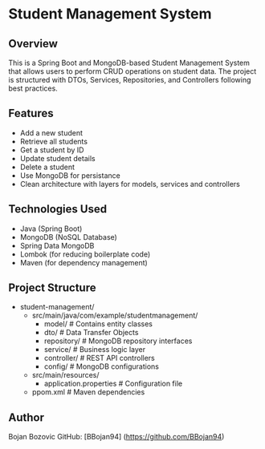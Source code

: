 # Student Management System

## Overview

This is a Spring Boot and MongoDB-based Student Management System that allows users to perform CRUD operations on student data. The project is structured with DTOs, Services, Repositories, and Controllers following best practices.

## Features
- Add a new student
- Retrieve all students
- Get a student by ID
- Update student details
- Delete a student
- Use MongoDB for persistance
- Clean architecture with layers for models, services and controllers

## Technologies Used
- Java (Spring Boot)
- MongoDB (NoSQL Database)
- Spring Data MongoDB
- Lombok (for reducing boilerplate code)
- Maven (for dependency management)

## Project Structure

- student-management/
  - src/main/java/com/example/studentmanagement/
    - model/                  # Contains entity classes
    - dto/                    # Data Transfer Objects
    - repository/             # MongoDB repository interfaces
    - service/                # Business logic layer
    - controller/             # REST API controllers
    - config/                 # MongoDB configurations
  - src/main/resources/
    - application.properties  # Configuration file
  - ppom.xml                                    # Maven dependencies

## Author
Bojan Bozovic
GitHub: [BBojan94] (https://github.com/BBojan94)
